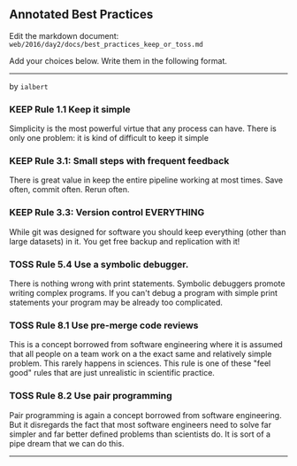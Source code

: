 ## Annotated Best Practices

Edit the markdown document: `web/2016/day2/docs/best_practices_keep_or_toss.md`

Add your choices below. Write them in the following format.

---

by `ialbert`

### KEEP Rule 1.1 Keep it simple

Simplicity is the most powerful virtue that any process
can have. There is only one problem: it is kind of
difficult to keep it simple

### KEEP Rule 3.1: Small steps with frequent feedback

There is great value in keep the entire pipeline working at most times.
Save often, commit often. Rerun often.

### KEEP Rule 3.3: Version control EVERYTHING

While git was designed for software you should keep everything (other
than large datasets) in it. You get free backup and replication with it!

### TOSS Rule 5.4 Use a symbolic debugger.

There is nothing wrong with print statements.
Symbolic debuggers promote writing complex programs.
If you can't debug a program with simple print
statements your program may be already too complicated.

### TOSS Rule 8.1 Use pre-merge code reviews

This is a concept borrowed from software engineering where
it is assumed that all people on a team work on a the exact same
and relatively simple problem. This rarely happens in sciences.
This rule is one of these "feel good" rules that are just unrealistic in
scientific practice.

### TOSS Rule 8.2 Use pair programming

Pair programming is again a concept borrowed from
software engineering. But it disregards the fact that most
software engineers need to solve
far simpler and far better defined problems than
scientists do. It is sort of a pipe dream that we can do this.

---



